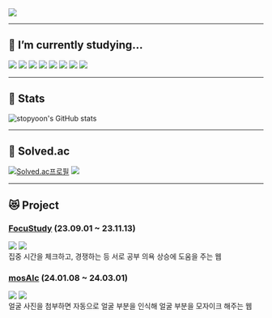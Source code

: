 <img src="https://capsule-render.vercel.app/api?type=waving&color=0:28A0FF,100:0078FF&text=STOPYOON&fontColor=FFFFFF&animation=fadeIn">

-----

## 🌱 I’m currently studying...
<div>
<img src="https://img.shields.io/badge/C-A8B9CC?style=for-the-badge&logo=C&logoColor=white">
<img src="https://img.shields.io/badge/Python-3776AB?style=for-the-badge&logo=Python&logoColor=white">
<img src="https://img.shields.io/badge/HTML5-E34F26?style=for-the-badge&logo=html5&logoColor=white">
<img src="https://img.shields.io/badge/CSS3-1572B6?style=for-the-badge&logo=css3&logoColor=white">
<img src="https://img.shields.io/badge/JavaScript-323330?style=for-the-badge&logo=javascript&logoColor=F7DF1E">
<img src="https://img.shields.io/badge/React-20232A?style=for-the-badge&logo=react&logoColor=61DAFB">
<img src="https://img.shields.io/badge/Adobe Photoshop-31A8FF?style=for-the-badge&logo=Adobe Photoshop&logoColor=white">
<img src="https://img.shields.io/badge/Figma-000000?style=for-the-badge&logo=Figma&logoColor=white">

</div>

-----
## 👻 Stats
![stopyoon's GitHub stats](https://github-readme-stats.vercel.app/api?username=just-stopyoon&show_icons=true)

-----

## 💫 Solved.ac
[![Solved.ac프로필](http://mazassumnida.wtf/api/v2/generate_badge?boj=stopyoon )](https://solved.ac/stopyoon)
<a href="https://solved.ac/stopyoon"><img src="http://mazandi.herokuapp.com/api?handle=stopyoon&theme=warm"/></a>

-----

## 😻 Project
### <b>[FocuStudy](https://github.com/TEAM-TETRIS-Web)</b> (23.09.01 ~ 23.11.13)
   <img src="https://img.shields.io/badge/UI/UX design-C8FFFF"> <img src="https://img.shields.io/badge/Front-C8FFFF">
  <br>집중 시간을 체크하고, 경쟁하는 등 서로 공부 의욕 상승에 도움을 주는 웹

### <b>[mosAIc](https://github.com/23-2-WINTER-PROJECT)</b> (24.01.08 ~ 24.03.01)
   <img src="https://img.shields.io/badge/UI/UX design-C8FFFF"> <img src="https://img.shields.io/badge/Front-C8FFFF">
  <br>
  얼굴 사진을 첨부하면 자동으로 얼굴 부분을 인식해 얼굴 부분을 모자이크 해주는 웹
